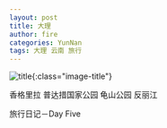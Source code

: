 ```yaml
---
layout: post
title: 大理
author: fire
categories: YunNan 
tags: 大理 云南 旅行
---
```


![title](http://image.sideproject.cn/title/title_110.jpg){:class="image-title"}

香格里拉
普达措国家公园
龟山公园
反丽江

 旅行日记－Day Five 